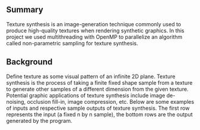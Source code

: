 ## Summary

Texture synthesis is an image-generation technique commonly used to produce high-quality textures when rendering synthetic graphics. In this project we used multithreading with OpenMP to parallelize an algorithm called non-parametric sampling for texture synthesis.

## Background

Define texture as some visual pattern of an infinite 2D plane. Texture synthesis is the process of taking a finite fixed shape sample from a texture to generate other samples of a different dimension from the given texture. Potential graphic applications of texture synthesis include image de-noising, occlusion fill-in, image compression, etc. Below are some examples of inputs and respective sample outputs of texture synthesis. The first row represents the input (a fixed n by n sample), the bottom rows are the output generated by the program.
